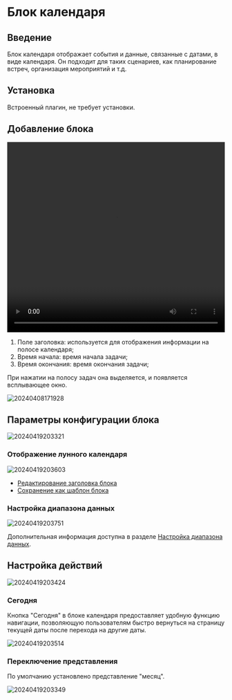 # Блок календаря

<PluginInfo name="calendar"></PluginInfo>

## Введение

Блок календаря отображает события и данные, связанные с датами, в виде календаря. Он подходит для таких сценариев, как планирование встреч, организация мероприятий и т.д.

## Установка

Встроенный плагин, не требует установки.

## Добавление блока

<video width="100%" height="440" controls>
      <source src="https://static-docs.nocobase.com/20240419201640.mp4" type="video/mp4">
</video>

1. Поле заголовка: используется для отображения информации на полосе календаря;
2. Время начала: время начала задачи;
3. Время окончания: время окончания задачи;

При нажатии на полосу задач она выделяется, и появляется всплывающее окно.

![20240408171928](https://static-docs.nocobase.com/20240408171928.png)

## Параметры конфигурации блока

![20240419203321](https://static-docs.nocobase.com/20240419203321.png)

### Отображение лунного календаря

![20240419203603](https://static-docs.nocobase.com/20240419203603.png)

- [Редактирование заголовка блока](/handbook/ui/blocks/block-settings/block-title)
- [Сохранение как шаблон блока](/handbook/ui/blocks/block-settings/block-template)

### Настройка диапазона данных

![20240419203751](https://static-docs.nocobase.com/20240419203751.png)

Дополнительная информация доступна в разделе [Настройка диапазона данных](/handbook/ui/blocks/block-settings/data-scope).

## Настройка действий

![20240419203424](https://static-docs.nocobase.com/20240419203424.png)

### Сегодня

Кнопка "Сегодня" в блоке календаря предоставляет удобную функцию навигации, позволяющую пользователям быстро вернуться на страницу текущей даты после перехода на другие даты.

![20240419203514](https://static-docs.nocobase.com/20240419203514.png)

### Переключение представления

По умолчанию установлено представление "месяц".

![20240419203349](https://static-docs.nocobase.com/20240419203349.png)

